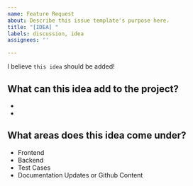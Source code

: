 ```yaml
---
name: Feature Request
about: Describe this issue template's purpose here.
title: "[IDEA] "
labels: discussion, idea
assignees: ''

---
```


I believe `this idea` should be added! 

## What can this idea add to the project?
- 
- 

## What areas does this idea come under? <!-- remove all that dont apply -->
- Frontend <!-- (UI, Design) -->
- Backend <!-- (Logic) -->
- Test Cases
- Documentation Updates or Github Content
<!-- Add any others you think are neccessary! -->